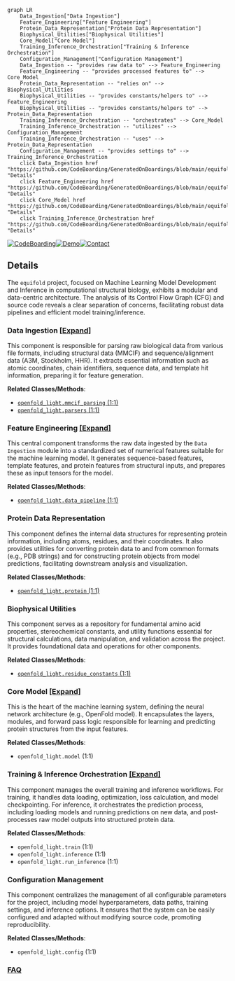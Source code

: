 ```mermaid
graph LR
    Data_Ingestion["Data Ingestion"]
    Feature_Engineering["Feature Engineering"]
    Protein_Data_Representation["Protein Data Representation"]
    Biophysical_Utilities["Biophysical Utilities"]
    Core_Model["Core Model"]
    Training_Inference_Orchestration["Training & Inference Orchestration"]
    Configuration_Management["Configuration Management"]
    Data_Ingestion -- "provides raw data to" --> Feature_Engineering
    Feature_Engineering -- "provides processed features to" --> Core_Model
    Protein_Data_Representation -- "relies on" --> Biophysical_Utilities
    Biophysical_Utilities -- "provides constants/helpers to" --> Feature_Engineering
    Biophysical_Utilities -- "provides constants/helpers to" --> Protein_Data_Representation
    Training_Inference_Orchestration -- "orchestrates" --> Core_Model
    Training_Inference_Orchestration -- "utilizes" --> Configuration_Management
    Training_Inference_Orchestration -- "uses" --> Protein_Data_Representation
    Configuration_Management -- "provides settings to" --> Training_Inference_Orchestration
    click Data_Ingestion href "https://github.com/CodeBoarding/GeneratedOnBoardings/blob/main/equifold/Data_Ingestion.md" "Details"
    click Feature_Engineering href "https://github.com/CodeBoarding/GeneratedOnBoardings/blob/main/equifold/Feature_Engineering.md" "Details"
    click Core_Model href "https://github.com/CodeBoarding/GeneratedOnBoardings/blob/main/equifold/Core_Model.md" "Details"
    click Training_Inference_Orchestration href "https://github.com/CodeBoarding/GeneratedOnBoardings/blob/main/equifold/Training_Inference_Orchestration.md" "Details"
```

[![CodeBoarding](https://img.shields.io/badge/Generated%20by-CodeBoarding-9cf?style=flat-square)](https://github.com/CodeBoarding/CodeBoarding)[![Demo](https://img.shields.io/badge/Try%20our-Demo-blue?style=flat-square)](https://www.codeboarding.org/demo)[![Contact](https://img.shields.io/badge/Contact%20us%20-%20contact@codeboarding.org-lightgrey?style=flat-square)](mailto:contact@codeboarding.org)

## Details

The `equifold` project, focused on Machine Learning Model Development and Inference in computational structural biology, exhibits a modular and data-centric architecture. The analysis of its Control Flow Graph (CFG) and source code reveals a clear separation of concerns, facilitating robust data pipelines and efficient model training/inference.

### Data Ingestion [[Expand]](./Data_Ingestion.md)
This component is responsible for parsing raw biological data from various file formats, including structural data (MMCIF) and sequence/alignment data (A3M, Stockholm, HHR). It extracts essential information such as atomic coordinates, chain identifiers, sequence data, and template hit information, preparing it for feature generation.


**Related Classes/Methods**:

- <a href="https://github.com/genentech/equifold/blob/main/openfold_light/mmcif_parsing.py#L1-L1" target="_blank" rel="noopener noreferrer">`openfold_light.mmcif_parsing` (1:1)</a>
- <a href="https://github.com/genentech/equifold/blob/main/openfold_light/parsers.py#L1-L1" target="_blank" rel="noopener noreferrer">`openfold_light.parsers` (1:1)</a>


### Feature Engineering [[Expand]](./Feature_Engineering.md)
This central component transforms the raw data ingested by the `Data Ingestion` module into a standardized set of numerical features suitable for the machine learning model. It generates sequence-based features, template features, and protein features from structural inputs, and prepares these as input tensors for the model.


**Related Classes/Methods**:

- <a href="https://github.com/genentech/equifold/blob/main/openfold_light/data_pipeline.py#L1-L1" target="_blank" rel="noopener noreferrer">`openfold_light.data_pipeline` (1:1)</a>


### Protein Data Representation
This component defines the internal data structures for representing protein information, including atoms, residues, and their coordinates. It also provides utilities for converting protein data to and from common formats (e.g., PDB strings) and for constructing protein objects from model predictions, facilitating downstream analysis and visualization.


**Related Classes/Methods**:

- <a href="https://github.com/genentech/equifold/blob/main/openfold_light/protein.py#L1-L1" target="_blank" rel="noopener noreferrer">`openfold_light.protein` (1:1)</a>


### Biophysical Utilities
This component serves as a repository for fundamental amino acid properties, stereochemical constants, and utility functions essential for structural calculations, data manipulation, and validation across the project. It provides foundational data and operations for other components.


**Related Classes/Methods**:

- <a href="https://github.com/genentech/equifold/blob/main/openfold_light/residue_constants.py#L1-L1" target="_blank" rel="noopener noreferrer">`openfold_light.residue_constants` (1:1)</a>


### Core Model [[Expand]](./Core_Model.md)
This is the heart of the machine learning system, defining the neural network architecture (e.g., OpenFold model). It encapsulates the layers, modules, and forward pass logic responsible for learning and predicting protein structures from the input features.


**Related Classes/Methods**:

- `openfold_light.model` (1:1)


### Training & Inference Orchestration [[Expand]](./Training_Inference_Orchestration.md)
This component manages the overall training and inference workflows. For training, it handles data loading, optimization, loss calculation, and model checkpointing. For inference, it orchestrates the prediction process, including loading models and running predictions on new data, and post-processes raw model outputs into structured protein data.


**Related Classes/Methods**:

- `openfold_light.train` (1:1)
- `openfold_light.inference` (1:1)
- `openfold_light.run_inference` (1:1)


### Configuration Management
This component centralizes the management of all configurable parameters for the project, including model hyperparameters, data paths, training settings, and inference options. It ensures that the system can be easily configured and adapted without modifying source code, promoting reproducibility.


**Related Classes/Methods**:

- `openfold_light.config` (1:1)




### [FAQ](https://github.com/CodeBoarding/GeneratedOnBoardings/tree/main?tab=readme-ov-file#faq)